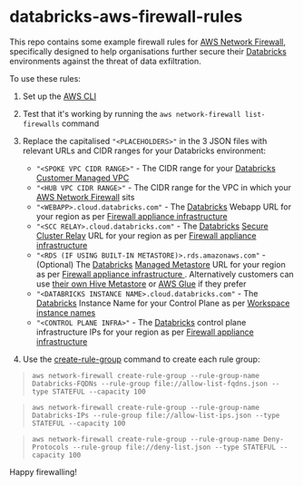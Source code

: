 # databricks-aws-firewall-rules

This repo contains some example firewall rules for [AWS Network Firewall](https://aws.amazon.com/network-firewall/), specifically designed to help organisations further secure their [Databricks](https://databricks.com/) environments against the threat of data exfiltration. 

To use these rules:

1) Set up the [AWS CLI](https://docs.aws.amazon.com/cli/)
2) Test that it's working by running the ```aws network-firewall list-firewalls``` command
3) Replace the capitalised ```"<PLACEHOLDERS>"``` in the 3 JSON files with relevant URLs and CIDR ranges for your Databricks environment:
  
    * ```"<SPOKE VPC CIDR RANGE>"``` - The CIDR range for your [Databricks](https://databricks.com/) [Customer Managed VPC](https://docs.databricks.com/administration-guide/cloud-configurations/aws/customer-managed-vpc.html)
    * ```"<HUB VPC CIDR RANGE>"``` - The CIDR range for the VPC in which your [AWS Network Firewall](https://aws.amazon.com/network-firewall/) sits
    * ```"<WEBAPP>.cloud.databricks.com"``` - The [Databricks](https://databricks.com/) Webapp URL for your region as per [Firewall appliance infrastructure
](https://docs.databricks.com/administration-guide/cloud-configurations/aws/customer-managed-vpc.html#firewall-appliance-infrastructure)
    * ```"<SCC RELAY>.cloud.databricks.com"``` - The [Databricks](https://databricks.com/) [Secure Cluster Relay](https://docs.databricks.com/security/secure-cluster-connectivity.html) URL for your region as per [Firewall appliance infrastructure
](https://docs.databricks.com/administration-guide/cloud-configurations/aws/customer-managed-vpc.html#firewall-appliance-infrastructure)
    * ```"<RDS (IF USING BUILT-IN METASTORE)>.rds.amazonaws.com"``` - (Optional) The [Databricks](https://databricks.com/) [Managed Metastore](https://docs.databricks.com/data/metastores/index.html) URL for your region as per [Firewall appliance infrastructure
](https://docs.databricks.com/administration-guide/cloud-configurations/aws/customer-managed-vpc.html#firewall-appliance-infrastructure). Alternatively customers can use [their own Hive Metastore](https://docs.databricks.com/data/metastores/external-hive-metastore.html) or [AWS Glue](https://docs.databricks.com/data/metastores/aws-glue-metastore.html) if they prefer
    * ```"<DATABRICKS INSTANCE NAME>.cloud.databricks.com"``` - The [Databricks](https://databricks.com/) Instance Name for your Control Plane as per [Workspace instance names
](https://docs.databricks.com/workspace/workspace-details.html#workspace-url)
    * ```"<CONTROL PLANE INFRA>"``` - The [Databricks](https://databricks.com/) control plane infrastructure IPs for your region as per [Firewall appliance infrastructure
](https://docs.databricks.com/administration-guide/cloud-configurations/aws/customer-managed-vpc.html#firewall-appliance-infrastructure)
  
4) Use the [create-rule-group](https://docs.aws.amazon.com/cli/latest/reference/network-firewall/create-rule-group.html) command to create each rule group:

  > ```aws network-firewall create-rule-group --rule-group-name Databricks-FQDNs --rule-group file://allow-list-fqdns.json --type STATEFUL --capacity 100```

  > ```aws network-firewall create-rule-group --rule-group-name Databricks-IPs --rule-group file://allow-list-ips.json --type STATEFUL --capacity 100```

  > ```aws network-firewall create-rule-group --rule-group-name Deny-Protocols --rule-group file://deny-list.json --type STATEFUL --capacity 100```

Happy firewalling!
